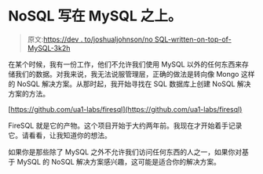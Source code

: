 # NoSQL 写在 MySQL 之上。

> 原文:[https://dev . to/joshualjohnson/no SQL-written-on-top-of-MySQL-3k2h](https://dev.to/joshualjohnson/nosql-written-on-top-of-mysql-3k2h)

在某个时候，我有一份工作，他们不允许我们使用 MySQL 以外的任何东西来存储我们的数据。对我来说，我无法说服管理层，正确的做法是转向像 Mongo 这样的 NoSQL 解决方案。从那时起，我开始寻找在 SQL 数据库上创建 NoSQL 解决方案的方法。

[https://github.com/ua1-labs/firesql](https://github.com/ua1-labs/firesql)

FireSQL 就是它的产物。这个项目开始于大约两年前。我现在才开始着手记录它。请看看，让我知道你的想法。

如果你是那些除了 MySQL 之外不允许我们访问任何东西的人之一，如果你对基于 MySQL 的 NoSQL 解决方案感兴趣，这可能是适合你的解决方案。
